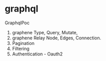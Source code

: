 # graphql
GraphqlPoc


1. graphene Type, Query, Mutate,
2. graphene Relay Node, Edges, Connection.
3. Pagination
4. Filtering
5. Authentication - Oauth2


